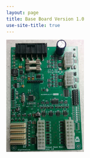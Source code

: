 ```yaml
---
layout: page
title: Base Board Version 1.0
use-site-title: true
---
```

[![Base Board Version 1](../../../img/base_board_v1_01-207x300.jpg)](../../../img/base_board_v1_01.jpg)